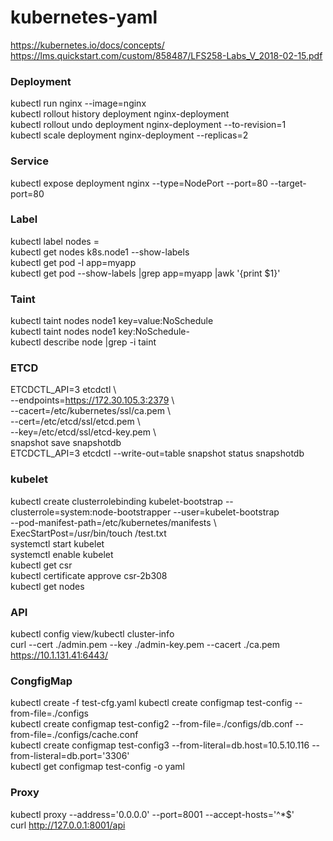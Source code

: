 # kubernetes-yaml
https://kubernetes.io/docs/concepts/  
https://lms.quickstart.com/custom/858487/LFS258-Labs_V_2018-02-15.pdf  
### Deployment  
kubectl run nginx --image=nginx  
kubectl rollout history deployment nginx-deployment  
kubectl rollout undo deployment nginx-deployment --to-revision=1  
kubectl scale deployment nginx-deployment --replicas=2  
### Service
kubectl expose deployment nginx --type=NodePort --port=80 --target-port=80  
### Label
kubectl label nodes <node-name> <label-key>=<label-value>  
kubectl get nodes k8s.node1 --show-labels  
kubectl get pod -l app=myapp  
kubectl get pod --show-labels |grep app=myapp |awk '{print $1}'  
### Taint
kubectl taint nodes node1 key=value:NoSchedule  
kubectl taint nodes node1 key:NoSchedule-  
kubectl describe node  |grep -i taint  
### ETCD
ETCDCTL_API=3 etcdctl \  
  --endpoints=https://172.30.105.3:2379  \  
  --cacert=/etc/kubernetes/ssl/ca.pem \  
  --cert=/etc/etcd/ssl/etcd.pem \  
  --key=/etc/etcd/ssl/etcd-key.pem \  
  snapshot save snapshotdb  
ETCDCTL_API=3 etcdctl --write-out=table snapshot status snapshotdb
### kubelet
kubectl create clusterrolebinding kubelet-bootstrap --clusterrole=system:node-bootstrapper --user=kubelet-bootstrap  
  --pod-manifest-path=/etc/kubernetes/manifests \  
  ExecStartPost=/usr/bin/touch /test.txt  
systemctl start kubelet  
systemctl enable kubelet  
kubectl get csr  
kubectl certificate approve csr-2b308  
kubectl get nodes  
### API
kubectl config view/kubectl cluster-info  
curl --cert ./admin.pem --key ./admin-key.pem  --cacert ./ca.pem https://10.1.131.41:6443/  
### CongfigMap
kubectl create -f test-cfg.yaml
kubectl create configmap test-config --from-file=./configs  
kubectl create configmap test-config2 --from-file=./configs/db.conf --from-file=./configs/cache.conf  
kubectl create configmap test-config3 --from-literal=db.host=10.5.10.116 --from-listeral=db.port='3306'  
kubectl get configmap test-config -o yaml
### Proxy
kubectl proxy --address='0.0.0.0' --port=8001 --accept-hosts='^\*$'  
curl http://127.0.0.1:8001/api  